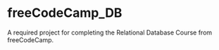 # freeCodeCamp_DB
A required project for completing the Relational Database Course from freeCodeCamp.
